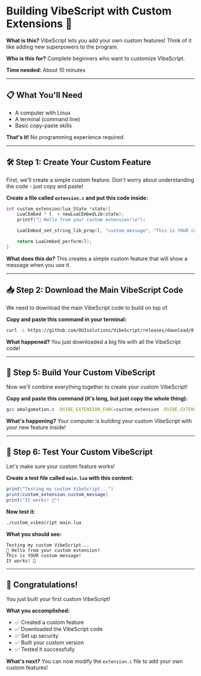 
# Building VibeScript with Custom Extensions 🚀

**What is this?** VibeScript lets you add your own custom features! Think of it like adding new superpowers to the program.

**Who is this for?** Complete beginners who want to customize VibeScript.

**Time needed:** About 10 minutes

---

## 📋 What You'll Need

- A computer with Linux
- A terminal (command line)
- Basic copy-paste skills

**That's it!** No programming experience required.

---

## 🛠️ Step 1: Create Your Custom Feature

First, we'll create a simple custom feature. Don't worry about understanding the code - just copy and paste!

**Create a file called `extension.c` and put this code inside:**

```c
int custom_extension(lua_State *state){
    LuaCEmbed * l  = newLuaCEmbedLib(state);
    printf("🎉 Hello from your custom extension!\n");

    LuaCEmbed_set_string_lib_prop(l, "custom_message", "This is YOUR custom message!");

    return LuaCembed_perform(l);
}
```

**What does this do?** This creates a simple custom feature that will show a message when you use it.

---

## 📥 Step 2: Download the Main VibeScript Code

We need to download the main VibeScript code to build on top of.

**Copy and paste this command in your terminal:**

```bash
curl -L https://github.com/OUIsolutions/VibeScript/releases/download/0.35.0/amalgamation.c -o amalgamation.c
```

**What happened?** You just downloaded a big file with all the VibeScript code!

---

## 🔨 Step 5: Build Your Custom VibeScript

Now we'll combine everything together to create your custom VibeScript!

**Copy and paste this command (it's long, but just copy the whole thing):**

```bash
gcc amalgamation.c -DVIBE_EXTENSION_FUNC=custom_extension -DVIBE_EXTENSION_LIB_NAME=\"custom_extension\" -o custom_vibescript
```

**What's happening?** Your computer is building your custom VibeScript with your new feature inside!

---

## 🧪 Step 6: Test Your Custom VibeScript

Let's make sure your custom feature works!

**Create a test file called `main.lua` with this content:**

```lua
print("Testing my custom VibeScript...")
print(custom_extension.custom_message)
print("It works! 🎉")
```

**Now test it:**

```bash
./custom_vibescript main.lua 
```

**What you should see:**
```
Testing my custom VibeScript...
🎉 Hello from your custom extension!
This is YOUR custom message!
It works! 🎉
```

---

## 🎉 Congratulations!

You just built your first custom VibeScript! 

**What you accomplished:**
- ✅ Created a custom feature
- ✅ Downloaded the VibeScript code
- ✅ Set up security
- ✅ Built your custom version
- ✅ Tested it successfully

**What's next?** You can now modify the `extension.c` file to add your own custom features!